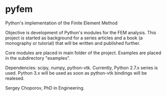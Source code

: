 # pyfem
Python's implementation of the Finite Element Method

Objective is development of Python's modules for the FEM analysis.
This project is started as background for a series articles and a book (a monography or tutorial) that will be written and published further.

Core modules are placed in main folder of the project.
Examples are placed in the subdirectory "examples".

Dependencies: scipy, numpy, python-vtk.
Currently, Python 2.7.x series is used. Python 3.x will be used as soon as python-vtk bindings will be realesed.

Sergey Choporov,
PhD in Engineering.
